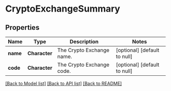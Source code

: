 # CryptoExchangeSummary

## Properties
Name | Type | Description | Notes
------------ | ------------- | ------------- | -------------
**name** | **Character** | The Crypto Exchange name. | [optional] [default to null]
**code** | **Character** | The Crypto Exchange code. | [optional] [default to null]

[[Back to Model list]](../README.md#documentation-for-models) [[Back to API list]](../README.md#documentation-for-api-endpoints) [[Back to README]](../README.md)


